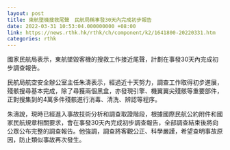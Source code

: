 ```yaml
---
layout: post
title: 東航墜機搜救尾聲　民航局稱事發30天內完成初步報告
date: 2022-03-31 10:53:04.000000000 +08:00
link: https://news.rthk.hk/rthk/ch/component/k2/1641800-20220331.htm
categories: rthk
---
```


國家民航局表示，東航墜毀客機的搜救工作接近尾聲，計劃在事發30天內完成初步調查報告。

民航局航空安全辦公室主任朱濤表示，經過近十天努力，調查工作取得初步進展，殘骸搜尋基本完成，除了尋獲兩個黑盒，亦發現引擎、機翼翼尖殘骸等重要部件，正對搜集到的4萬多件殘骸進行消毒、清洗、辨認等程序。

朱濤說，現時已經進入事故技術分析和調查取證階段，根據國際民航公約附件和國家民航規章相關要求，會在事發30天內完成初步調查報告，全部調查結束後將向公眾公布完整的調查報告。他強調，調查將客觀公正、科學嚴謹，希望查明事故原因，防止類似事故再次發生。
